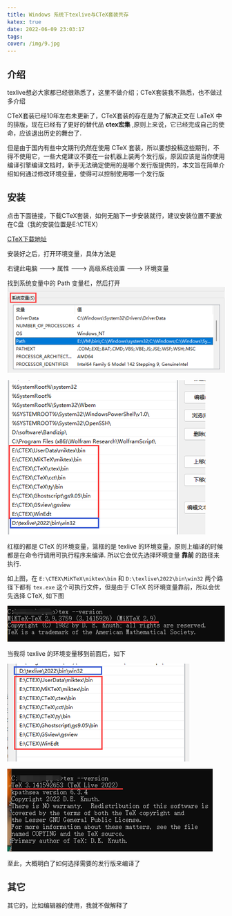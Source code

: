 ```yaml
---
title: Windows 系统下texlive与CTeX套装共存 
katex: true
date: 2022-06-09 23:03:17
tags:
cover: /img/9.jpg
---
```


## 介绍

texlive想必大家都已经很熟悉了，这里不做介绍；CTeX套装我不熟悉，也不做过多介绍

CTeX套装已经10年左右未更新了，CTeX套装的存在是为了解决正文在 LaTeX 中的排版，现在已经有了更好的替代品 **ctex宏集** ,原则上来说，它已经完成自己的使命，应该退出历史的舞台了.

但是由于国内有些中文期刊仍然在使用 CTeX 套装，所以要想投稿这些期刊，不得不使用它，一些大佬建议不要在一台机器上装两个发行版，原因应该是当你使用编译引擎编译文档时，新手无法确定使用的是哪个发行版提供的，本文旨在简单介绍如何通过修改环境变量，使得可以控制使用哪一个发行版

## 安装

点击下面链接，下载CTeX套装，如何无脑下一步安装就行，建议安装位置不要放在C盘（我的安装位置是E:\CTEX）

[CTeX下载地址](https://mirrors.tuna.tsinghua.edu.cn/ctex/legacy/2.9/CTeX_2.9.2.164_Full.exe) 

安装好之后，打开环境变量，具体方法是 

右键此电脑 ---> 属性 --->  高级系统设置 ---> 环境变量 

找到系统变量中的 Path 变量栏，然后打开![](https://raw.githubusercontent.com/ljguo1020/Images/main/img/061901.png)

![](https://raw.githubusercontent.com/ljguo1020/Images/main/img/061902.png)

红框的都是 CTeX 的环境变量，篮框的是 texlive 的环境变量，原则上编译的时候都是在命令行调用可执行程序来编译. 所以它会优先选择环境变量 **靠前** 的路径来执行.

如上图，在 ```E:\CTEX\MiKTeX\miktex\bin``` 和 ```D:\texlive\2022\bin\win32``` 两个路径下都有 ```tex.exe``` 这个可执行文件，但是由于 CTeX 的环境变量靠前，所以会优先选择 CTeX, 如下图

![](https://raw.githubusercontent.com/ljguo1020/Images/main/img/061903.png)

当我将 texlive 的环境变量移到前面后，如下

![](https://raw.githubusercontent.com/ljguo1020/Images/main/img/061904.png)

![](https://raw.githubusercontent.com/ljguo1020/Images/main/img/061905.png)

至此，大概明白了如何选择需要的发行版来编译了

## 其它

其它的，比如编辑器的使用，我就不做解释了